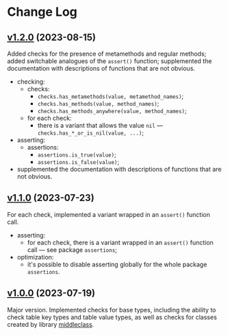 # Change Log

## [v1.2.0](https://github.com/thewizardplusplus/luatypechecks/tree/v1.2.0) (2023-08-15)

Added checks for the presence of metamethods and regular methods; added switchable analogues of the `assert()` function; supplemented the documentation with descriptions of functions that are not obvious.

- checking:
  - checks:
    - `checks.has_metamethods(value, metamethod_names)`;
    - `checks.has_methods(value, method_names)`;
    - `checks.has_methods_anywhere(value, method_names)`;
  - for each check:
    - there is a variant that allows the value `nil` &mdash; `checks.has_*_or_is_nil(value, ...)`;
- asserting:
  - assertions:
    - `assertions.is_true(value)`;
    - `assertions.is_false(value)`;
- supplemented the documentation with descriptions of functions that are not obvious.

## [v1.1.0](https://github.com/thewizardplusplus/luatypechecks/tree/v1.1.0) (2023-07-23)

For each check, implemented a variant wrapped in an `assert()` function call.

- asserting:
  - for each check, there is a variant wrapped in an `assert()` function call &mdash; see package `assertions`;
- optimization:
  - it's possible to disable asserting globally for the whole package `assertions`.

## [v1.0.0](https://github.com/thewizardplusplus/luatypechecks/tree/v1.0.0) (2023-07-19)

Major version. Implemented checks for base types, including the ability to check table key types and table value types, as well as checks for classes created by library [middleclass](https://github.com/kikito/middleclass).
